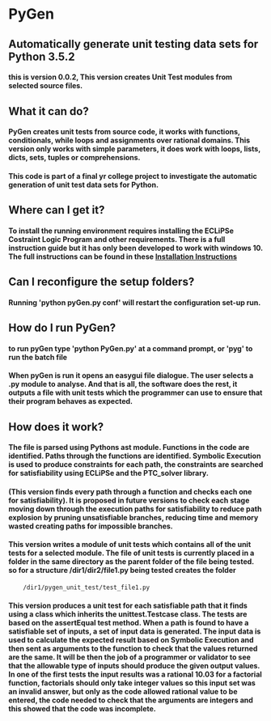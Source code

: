 # PyGen
## Automatically generate unit testing data sets for Python 3.5.2  
#### this is version 0.0.2, This version creates Unit Test modules from selected source files. 
## What it can do?
#### PyGen creates unit tests from source code, it works with functions, conditionals, while loops and assignments over rational domains. This version only works with simple parameters, it does work with loops, lists, dicts, sets, tuples or comprehensions.
#### This code is part of a final yr college project to investigate the automatic generation of unit test data sets for Python.
## Where can I get it?
#### To install the running environment requires installing the ECLiPSe Costraint Logic Program and other requirements. There is a full instruction guide but it has only been developed to work with windows 10. The full instructions can be found in these [Installation Instructions](https://docs.google.com/document/d/1gPboXoGlH9d6aEAXDhE3QyvrDMruXUCoyoJ3Rbfh4Wc/edit?usp=sharing)
## Can I reconfigure the setup folders?
#### Running 'python pyGen.py conf' will restart the configuration set-up run.
## How do I run PyGen?
#### to run pyGen type 'python PyGen.py' at a command prompt, or 'pyg' to run the batch file
#### When pyGen is run it opens an easygui file dialogue. The user selects a .py module to analyse. And that is all, the software does the rest, it outputs a file with unit tests which the programmer can use to ensure that their program behaves as expected.
## How does it work?
#### The file is parsed using Pythons ast module. Functions in the code are identified. Paths through the functions are identified. Symbolic Execution is used to produce constraints for each path, the constraints are searched for satisfiability using ECLiPSe and the PTC_solver library. 
#### (This version finds every path through a function and checks each one for satisfiability). It is proposed in future versions to check each stage moving down through the execution paths for satisfiability to reduce path explosion by pruning unsatisfiable branches, reducing time and memory wasted creating paths for impossible branches.

#### This version writes a module of unit tests which contains all of the unit tests for a selected module. The file of unit tests is currently placed in a folder in the same directory as the parent folder of the file being tested. so for a structure  /dir1/dir2/file1.py being tested creates the folder 
        /dir1/pygen_unit_test/test_file1.py
#### This version produces a unit test for each satisfiable path that it finds using a class which inherits the unittest.Testcase class. The tests are based on the assertEqual test method. When a path is found to have a satisfiable set of inputs, a set of input data is generated.  The input data is used to calculate the expected result based on Symbolic Execution and then sent as arguments to the function to check that the values returned are the same. It will be then the job of a programmer or validator to see that the allowable type of inputs should produce the given output values. In one of the first tests the input results was a rational 10.03 for a factorial function, factorials should only take integer values so this input set was an invalid answer, but only as the code allowed rational value to be entered, the code needed to check that the arguments are integers and this showed that the code was incomplete.
